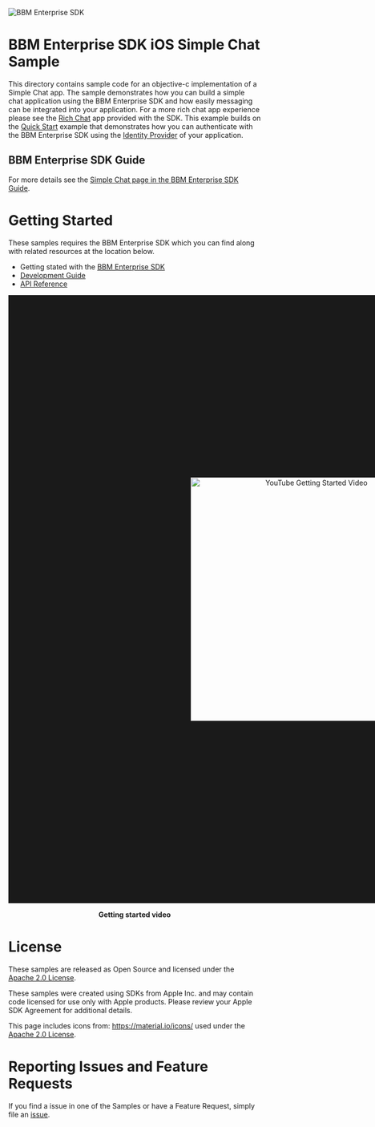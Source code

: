 ![BBM Enterprise SDK](https://developer.blackberry.com/files/bbm-enterprise/documents/guide/resources/images/bnr-bbm-enterprise-sdk-title.png)

# BBM Enterprise SDK iOS Simple Chat Sample

This directory contains sample code for an objective-c implementation of a 
Simple Chat app.  The sample demonstrates how you can build a simple chat
application using the BBM Enterprise SDK and how easily messaging can be integrated
into your application.  For a more rich chat app experience please see the
[Rich Chat](https://developer.blackberry.com/files/bbm-enterprise/documents/guide/html/examples/ios/RichChat/README.html)
app provided with the SDK.
This example builds on the [Quick Start](../QuickStart/README.md) example that
demonstrates how you can authenticate with the BBM Enterprise SDK using the [Identity Provider](https://developer.blackberry.com/files/bbm-enterprise/documents/guide/html/identityManagement.html) 
of your application.

## BBM Enterprise SDK Guide 
For more details see the 
[Simple Chat page in the BBM Enterprise SDK Guide](https://developer.blackberry.com/files/bbm-enterprise/documents/guide/html/examples/ios/SimpleChat/README.html).

# Getting Started

These samples requires the BBM Enterprise SDK which you can find along with related resources at the location below.
    
* Getting stated with the [BBM Enterprise SDK](https://developers.blackberry.com/us/en/products/blackberry-bbm-enterprise-sdk.html)
* [Development Guide](https://developer.blackberry.com/files/bbm-enterprise/documents/guide/html/index.html)
* [API Reference](https://developer.blackberry.com/files/bbm-enterprise/documents/guide/reference/ios/index.html)

<p align="center">
    <a href="http://www.youtube.com/watch?feature=player_embedded&v=9A5fbfFTEo0"
      target="_blank"><img src="../images/bbme-sdk-ios-getting-started.jpg" 
      alt="YouTube Getting Started Video" width="486" height="" border="364"/></a>
</p>
<p align="center">
 <b>Getting started video</b>
</p>


# License

These samples are released as Open Source and licensed under the
[Apache 2.0 License](http://www.apache.org/licenses/LICENSE-2.0.html). 

These samples were created using SDKs from Apple Inc. and may contain code
licensed for use only with Apple products. Please review your Apple SDK
Agreement for additional details.

This page includes icons from: https://material.io/icons/ used under the [Apache 2.0 License](http://www.apache.org/licenses/LICENSE-2.0.html).

# Reporting Issues and Feature Requests

If you find a issue in one of the Samples or have a Feature Request, simply file an [issue](https://github.com/blackberry/bbme-sdk-ios-samples/issues).
